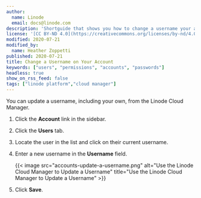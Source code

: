 ```yaml
---
author:
  name: Linode
  email: docs@linode.com
description: 'Shortguide that shows you how to change a username your account.'
license: '[CC BY-ND 4.0](https://creativecommons.org/licenses/by-nd/4.0)'
modified: 2020-07-21
modified_by:
  name: Heather Zoppetti
published: 2020-07-21
title: Change a Username on Your Account
keywords: ["users", "permissions", "accounts", "passwords"]
headless: true
show_on_rss_feed: false
tags: ["linode platform","cloud manager"]
---
```


You can update a username, including your own, from the Linode Cloud Manager.

1.  Click the **Account** link in the sidebar.
1.  Click the **Users** tab.
1.  Locate the user in the list and click on their current username.
1.  Enter a new username in the **Username** field.

    {{< image src="accounts-update-a-username.png" alt="Use the Linode Cloud Manager to Update a Username" title="Use the Linode Cloud Manager to Update a Username" >}}

1.  Click **Save**.
